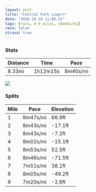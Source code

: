 ```yaml
---
layout: post
title: "Central Park Loop++"
date: "2020-10-24 11:09:25"
tags: [runs, 8-9 miles, <8m45s/mi]
race: false
strava: true
---
```


### Stats

| Distance | Time | Pace |
|----------|------|------|
|8.33mi|1h12m15s|8m40s/mi|

<img src='https://maps.googleapis.com/maps/api/staticmap?maptype=roadmap&path=enc:co_xFr{jbMS|Af@l@Rj@Gn@Hd@CnBe@z@k@d@iB`D[|@Y|ABd@UrDDZp@~@t@l@ZH`Bg@^eAJ}@Ai@pAiAnBIhCuA`@Cf@RrAhAXf@Hl@\|@ZhD^z@d@b@~Br@Lp@\j@L`B\fB`AlBl@l@~BtAdAb@jCh@jAn@`AbA^zBz@bAvAXxBc@zAT|@tA^nCVh@VrAr@d@~CHg@vAd@j@Rd@t@Nj@C`Da@fDf@LKzACVj@\TBRhDtAzBrFlAr@^HbCo@LR~@Bx@n@|@ZVx@lAxARx@Zx@`@d@^~@fA~@`AX^h@t@fBRnAP^`Ad@~Kt@EJl@A|B|Bp@h@JRV`CTb@n@b@nAj@pAIXJPf@@\JLpBHl@f@bC`At@v@H\\RDfA\`@\FtCi@BdBOx@Vv@jPuLsALMM`@o@cDiB}@SgAk@c@q@UIIa@eAkAWgA@i@Qi@GeAJi@fAaCJ_AEy@iBeBQ_AkAe@kC{Bu@mAEi@]e@oAaAk@UyAAMa@wABgAn@eBOyBqAW]a@uAgAwBs@k@y@FmAKyBs@a@]}Co@wAq@iB}AWsAk@O]y@m@i@}Bu@[a@w@YaBsA_@s@k@}ABWMeAW_A@c@Pk@\}BO}B_Ao@QWa@G_@YsBa@_AsAuBeAs@y@_DiBk@O_@m@iCqBQ]{CuAqAIuALkBc@uBTkBnAkAGk@S_F}CkBeCaAw@m@kAi@_@q@EgAReAAyE_AeAw@e@m@]u@[kA_A{@k@Z_@fAPhA`AvBF`@MzAS`@ULy@Tc@[gAaBoAy@q@u@mBk@_ACy@^cBzBwAxCOdD[jCDv@v@zAbAx@f@F\s@LcBlAyBZOjBCrAg@hBYfAX|@l@bAhBT|@X|BhApA~@f@b@Hf@i@Ty@dAsCOyCqAqC{@qAWgAAg@NuAAk@q@oA_@YsAkDm@OaAx@Ob@RtAtAdCFd@Gp@g@z@[L{Ak@iDcDyC}Au@m@S]?k@r@aD@g@c@w@iAe@q@iATm@TqCNKFu@`@e@`BwEj@c@jAaDCeBK{@^sAAm@h@_AIc@zA{Bg@QHGC?pB_FOQX@tAoAXe@^mA\a@ZwAjAaC@o@Lw@&key=AIzaSyC1MId7bFpkLXNAaYhBSTb8jLyiSqzbDtM&size=800x800&markers=color:yellow|label:S|40.79874,-73.95274&markers=color:green|label:F|40.7946,-73.94157999999999'>

### Splits

| Mile | Pace | Elevation |
|------|------|-----------|
|1|9m47s/mi|66.9ft|
|2|8m43s/mi|-17.1ft|
|3|8m43s/mi|-7.2ft|
|4|9m02s/mi|-15.1ft|
|5|8m53s/mi|52.5ft|
|6|8m46s/mi|-71.5ft|
|7|7m51s/mi|38.1ft|
|8|8m05s/mi|-49.2ft|
|9|7m20s/mi|-2.6ft|
